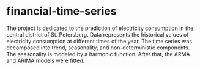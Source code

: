 # financial-time-series
The project is dedicated to the prediction of electricity consumption in the central district of St. Petersburg. Data represents the historical values of electricity consumption at different times of the year. The time series was decomposed into trend, seasonality, and non-deterministic components. The seasonality is modeled by a harmonic function. After that, the ARMA and ARIMA models were fitted.

